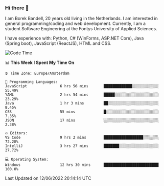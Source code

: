 ### Hi there 👋

I am Borek Bandell, 20 years old living in the Netherlands. I am interested in general programming/coding and web development. Currently, I am a student Software Engineering at the Fontys University of Applied Sciences.

I have experience with: Python, C# (WinForms, ASP.NET Core), Java (Spring boot), JavaScript (ReactJS), HTML and CSS.

<!--START_SECTION:waka-->
![Code Time](http://img.shields.io/badge/Code%20Time-182%20hrs%209%20mins-blue)

📊 **This Week I Spent My Time On** 

```text
⌚︎ Time Zone: Europe/Amsterdam

💬 Programming Languages: 
JavaScript               6 hrs 56 mins       █████████████░░░░░░░░░░░░   55.49% 
YAML                     2 hrs 54 mins       █████░░░░░░░░░░░░░░░░░░░░   23.29% 
Java                     1 hr 3 mins         ██░░░░░░░░░░░░░░░░░░░░░░░   8.45% 
CSS                      55 mins             █░░░░░░░░░░░░░░░░░░░░░░░░   7.35% 
JSON                     17 mins             ░░░░░░░░░░░░░░░░░░░░░░░░░   2.38%

🔥 Editors: 
VS Code                  9 hrs 2 mins        ██████████████████░░░░░░░   72.28% 
IntelliJ                 3 hrs 27 mins       ███████░░░░░░░░░░░░░░░░░░   27.72%

💻 Operating System: 
Windows                  12 hrs 30 mins      █████████████████████████   100.0%

```


 Last Updated on 12/06/2022 20:14:14 UTC
<!--END_SECTION:waka-->

<!--**tcBorek2002/tcBorek2002** is a ✨ _special_ ✨ repository because its `README.md` (this file) appears on your GitHub profile.

Here are some ideas to get you started:

- 🔭 I’m currently working on ...
- 🌱 I’m currently learning ...
- 👯 I’m looking to collaborate on ...
- 🤔 I’m looking for help with ...
- 💬 Ask me about ...
- 📫 How to reach me: ...
- 😄 Pronouns: ...
- ⚡ Fun fact: ...
-->
